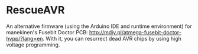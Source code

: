 RescueAVR
=========

An alternative firmware (using the Arduino IDE and runtime environment) 
for manekinen's Fusebit Doctor PCB:
http://mdiy.pl/atmega-fusebit-doctor-hvpp/?lang=en. 
With it, you can resurrect dead AVR chips by using high voltage programming.

